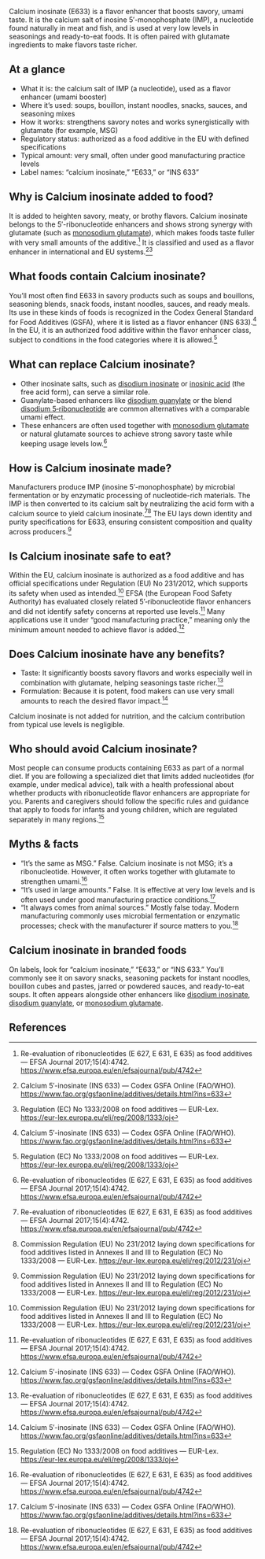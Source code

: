 Calcium inosinate (E633) is a flavor enhancer that boosts savory, umami taste. It is the calcium salt of inosine 5′-monophosphate (IMP), a nucleotide found naturally in meat and fish, and is used at very low levels in seasonings and ready-to-eat foods. It is often paired with glutamate ingredients to make flavors taste richer.

<!--more-->

## At a glance
- What it is: the calcium salt of IMP (a nucleotide), used as a flavor enhancer (umami booster)
- Where it’s used: soups, bouillon, instant noodles, snacks, sauces, and seasoning mixes
- How it works: strengthens savory notes and works synergistically with glutamate (for example, MSG)
- Regulatory status: authorized as a food additive in the EU with defined specifications
- Typical amount: very small, often under good manufacturing practice levels
- Label names: “calcium inosinate,” “E633,” or “INS 633”

## Why is Calcium inosinate added to food?
It is added to heighten savory, meaty, or brothy flavors. Calcium inosinate belongs to the 5′-ribonucleotide enhancers and shows strong synergy with glutamate (such as [monosodium glutamate](/e621-monosodium-glutamate)), which makes foods taste fuller with very small amounts of the additive.[^4] It is classified and used as a flavor enhancer in international and EU systems.[^3][^2]

## What foods contain Calcium inosinate?
You’ll most often find E633 in savory products such as soups and bouillons, seasoning blends, snack foods, instant noodles, sauces, and ready meals. Its use in these kinds of foods is recognized in the Codex General Standard for Food Additives (GSFA), where it is listed as a flavor enhancer (INS 633).[^3] In the EU, it is an authorized food additive within the flavor enhancer class, subject to conditions in the food categories where it is allowed.[^2]

## What can replace Calcium inosinate?
- Other inosinate salts, such as [disodium inosinate](/e631-disodium-inosinate) or [inosinic acid](/e630-inosinic-acid) (the free acid form), can serve a similar role.
- Guanylate-based enhancers like [disodium guanylate](/e627-disodium-guanylate) or the blend [disodium 5‑ribonucleotide](/e635-disodium-5-ribonucleotide) are common alternatives with a comparable umami effect.
- These enhancers are often used together with [monosodium glutamate](/e621-monosodium-glutamate) or natural glutamate sources to achieve strong savory taste while keeping usage levels low.[^4]

## How is Calcium inosinate made?
Manufacturers produce IMP (inosine 5′-monophosphate) by microbial fermentation or by enzymatic processing of nucleotide-rich materials. The IMP is then converted to its calcium salt by neutralizing the acid form with a calcium source to yield calcium inosinate.[^4][^1] The EU lays down identity and purity specifications for E633, ensuring consistent composition and quality across producers.[^1]

## Is Calcium inosinate safe to eat?
Within the EU, calcium inosinate is authorized as a food additive and has official specifications under Regulation (EU) No 231/2012, which supports its safety when used as intended.[^1] EFSA (the European Food Safety Authority) has evaluated closely related 5′‑ribonucleotide flavor enhancers and did not identify safety concerns at reported use levels.[^4] Many applications use it under “good manufacturing practice,” meaning only the minimum amount needed to achieve flavor is added.[^3]

## Does Calcium inosinate have any benefits?
- Taste: It significantly boosts savory flavors and works especially well in combination with glutamate, helping seasonings taste richer.[^4]
- Formulation: Because it is potent, food makers can use very small amounts to reach the desired flavor impact.[^3]

Calcium inosinate is not added for nutrition, and the calcium contribution from typical use levels is negligible.

## Who should avoid Calcium inosinate?
Most people can consume products containing E633 as part of a normal diet. If you are following a specialized diet that limits added nucleotides (for example, under medical advice), talk with a health professional about whether products with ribonucleotide flavor enhancers are appropriate for you. Parents and caregivers should follow the specific rules and guidance that apply to foods for infants and young children, which are regulated separately in many regions.[^2]

## Myths & facts
- “It’s the same as MSG.” False. Calcium inosinate is not MSG; it’s a ribonucleotide. However, it often works together with glutamate to strengthen umami.[^4]
- “It’s used in large amounts.” False. It is effective at very low levels and is often used under good manufacturing practice conditions.[^3]
- “It always comes from animal sources.” Mostly false today. Modern manufacturing commonly uses microbial fermentation or enzymatic processes; check with the manufacturer if source matters to you.[^4]

## Calcium inosinate in branded foods
On labels, look for “calcium inosinate,” “E633,” or “INS 633.” You’ll commonly see it on savory snacks, seasoning packets for instant noodles, bouillon cubes and pastes, jarred or powdered sauces, and ready-to-eat soups. It often appears alongside other enhancers like [disodium inosinate](/e631-disodium-inosinate), [disodium guanylate](/e627-disodium-guanylate), or [monosodium glutamate](/e621-monosodium-glutamate).

## References
[^1]: Commission Regulation (EU) No 231/2012 laying down specifications for food additives listed in Annexes II and III to Regulation (EC) No 1333/2008 — EUR-Lex. https://eur-lex.europa.eu/eli/reg/2012/231/oj
[^2]: Regulation (EC) No 1333/2008 on food additives — EUR-Lex. https://eur-lex.europa.eu/eli/reg/2008/1333/oj
[^3]: Calcium 5′-inosinate (INS 633) — Codex GSFA Online (FAO/WHO). https://www.fao.org/gsfaonline/additives/details.html?ins=633
[^4]: Re-evaluation of ribonucleotides (E 627, E 631, E 635) as food additives — EFSA Journal 2017;15(4):4742. https://www.efsa.europa.eu/en/efsajournal/pub/4742
